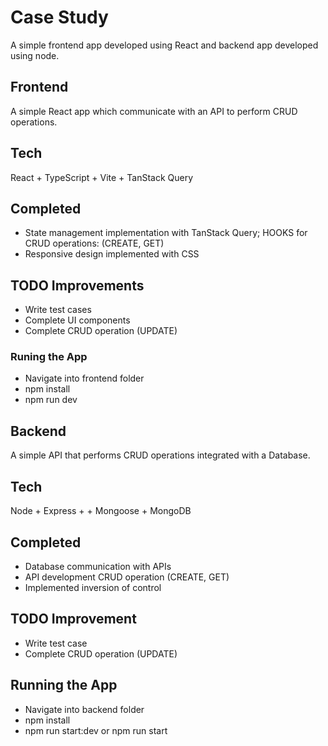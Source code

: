 # Case Study
A simple frontend app developed using React and backend app developed using node.

## Frontend
A simple React app which communicate with an API to perform CRUD operations.

## Tech
React + TypeScript + Vite + TanStack Query

## Completed
- State management implementation with TanStack Query; HOOKS for CRUD operations: (CREATE, GET)
- Responsive design implemented with CSS

## TODO Improvements
- Write test cases
- Complete UI components
- Complete CRUD operation (UPDATE)

### Runing the App
- Navigate into frontend folder
- npm install 
- npm run dev

## Backend
A simple API that performs CRUD operations integrated with a Database.

## Tech
Node + Express + + Mongoose + MongoDB


## Completed
- Database communication with APIs
- API development CRUD operation (CREATE, GET)
- Implemented inversion of control

## TODO Improvement
- Write test case
- Complete CRUD operation (UPDATE)

## Running the App
- Navigate into backend folder
- npm install
- npm run start:dev or npm run start


